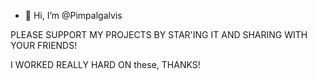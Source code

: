 - 👋 Hi, I’m @Pimpalgalvis


PLEASE SUPPORT MY PROJECTS BY STAR'ING IT AND SHARING WITH YOUR FRIENDS!

  I WORKED REALLY HARD ON these, THANKS!



<!---
Pimpalgalvis/Pimpalgalvis is a ✨ special ✨ repository because its `README.md` (this file) appears on your GitHub profile.
You can click the Preview link to take a look at your changes.
--->

